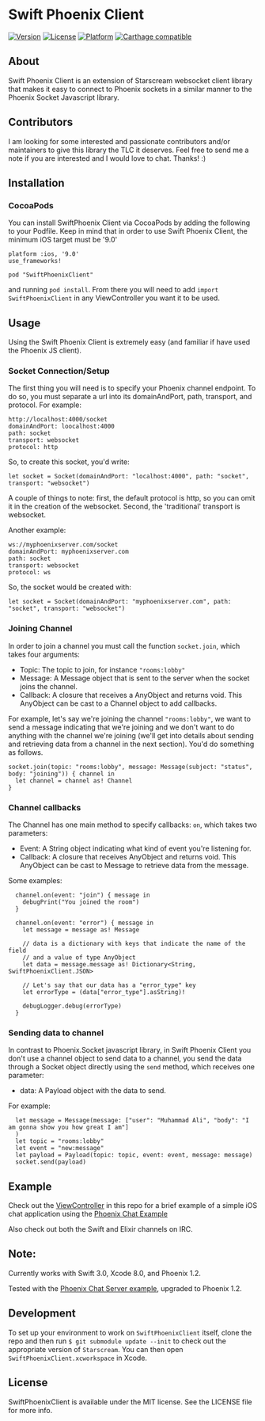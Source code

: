 # Swift Phoenix Client

[![Version](https://img.shields.io/cocoapods/v/SwiftPhoenixClient.svg?style=flat)](http://cocoapods.org/pods/SwiftPhoenixClient)
[![License](https://img.shields.io/cocoapods/l/SwiftPhoenixClient.svg?style=flat)](http://cocoapods.org/pods/SwiftPhoenixClient)
[![Platform](https://img.shields.io/cocoapods/p/SwiftPhoenixClient.svg?style=flat)](http://cocoapods.org/pods/SwiftPhoenixClient)
[![Carthage compatible](https://img.shields.io/badge/Carthage-compatible-4BC51D.svg?style=flat)](https://github.com/Carthage/Carthage)

## About
Swift Phoenix Client is an extension of Starscream websocket client library
that makes it easy to connect to Phoenix sockets in a similar manner to the
Phoenix Socket Javascript library.

## Contributors
I am looking for some interested and passionate contributors and/or maintainers to give this library the TLC it deserves. Feel free to send me a note if you are interested and I would love to chat. Thanks! :)

## Installation

### CocoaPods

You can install SwiftPhoenix Client via CocoaPods by adding the following to your
Podfile. Keep in mind that in order to use Swift Phoenix Client, the minimum iOS
target must be '9.0'

```
platform :ios, '9.0'
use_frameworks!

pod "SwiftPhoenixClient"
```

and running `pod install`. From there you will need to add `import SwiftPhoenixClient` in any ViewController you want it to be used.

## Usage

Using the Swift Phoenix Client is extremely easy (and familiar if have used the Phoenix JS client).

### Socket Connection/Setup

The first thing you will need is to specify your Phoenix channel endpoint.
To do so, you must separate a url into its domainAndPort, path, transport, and
protocol. For example:

```
http://localhost:4000/socket
domainAndPort: loocalhost:4000
path: socket
transport: websocket
protocol: http

```
So, to create this socket, you'd write:

```
let socket = Socket(domainAndPort: "localhost:4000", path: "socket", transport: "websocket")
```

A couple of things to note: first, the default protocol is http, so you can omit
it in the creation of the websocket. Second, the 'traditional' transport is websocket.

Another example:

```
ws://myphoenixserver.com/socket
domainAndPort: myphoenixserver.com
path: socket
transport: websocket
protocol: ws
```

So, the socket would be created with:

```
let socket = Socket(domainAndPort: "myphoenixserver.com", path: "socket", transport: "websocket")
```

### Joining Channel

In order to join a channel you must call the function `socket.join`, which takes
four arguments:

* Topic: The topic to join, for instance `"rooms:lobby"`
* Message: A Message object that is sent to the server when the socket joins the channel.
* Callback: A closure that receives a AnyObject and returns void. This AnyObject can be cast to
a Channel object to add callbacks.

For example, let's say we're joining the channel `"rooms:lobby"`, we want to
send a message indicating that we're joining and we don't want to do anything
with the channel we're joining (we'll get into details about sending and
retrieving data from a channel in the next section). You'd do something as follows.


```
socket.join(topic: "rooms:lobby", message: Message(subject: "status", body: "joining")) { channel in
  let channel = channel as! Channel
}
```

### Channel callbacks

The Channel has one main method to specify callbacks: `on`, which takes two parameters:

* Event: A String object indicating what kind of event you're listening for.
* Callback: A closure that receives AnyObject and returns void. This AnyObject can be
cast to Message to retrieve data from the message.

Some examples:

```
  channel.on(event: "join") { message in
    debugPrint("You joined the room")
  }
```

```
  channel.on(event: "error") { message in
    let message = message as! Message

    // data is a dictionary with keys that indicate the name of the field
    // and a value of type AnyObject
    let data = message.message as! Dictionary<String, SwiftPhoenixClient.JSON>

    // Let's say that our data has a "error_type" key
    let errorType = (data["error_type"].asString)!

    debugLogger.debug(errorType)
  }
```

### Sending data to channel

In contrast to Phoenix.Socket javascript library, in Swift Phoenix Client you
don't use a channel object to send data to a channel, you send the data through
a Socket object directly using the `send` method, which receives one
parameter:

* data: A Payload object with the data to send.

For example:

```
  let message = Message(message: ["user": "Muhammad Ali", "body": "I am gonna show you how great I am"]
  )
  let topic = "rooms:lobby"
  let event = "new:message"
  let payload = Payload(topic: topic, event: event, message: message)
  socket.send(payload)

```

## Example

Check out the [ViewController](https://github.com/davidstump/SwiftPhoenixClient/blob/master/Example/ChatExample/ViewController.swift) in this repo for a brief example of a simple iOS chat application using the [Phoenix Chat Example](https://github.com/chrismccord/phoenix_chat_example)

Also check out both the Swift and Elixir channels on IRC.

## Note:

Currently works with Swift 3.0, Xcode 8.0, and Phoenix 1.2.

Tested with the [Phoenix Chat Server example](https://github.com/chrismccord/phoenix_chat_example), upgraded to Phoenix 1.2.

## Development

To set up your environment to work on `SwiftPhoenixClient` itself, clone the repo and then run `$ git submodule update --init` to check out the appropriate version of `Starscream`. You can then open `SwiftPhoenixClient.xcworkspace` in Xcode.

## License

SwiftPhoenixClient is available under the MIT license. See the LICENSE file for more info.
